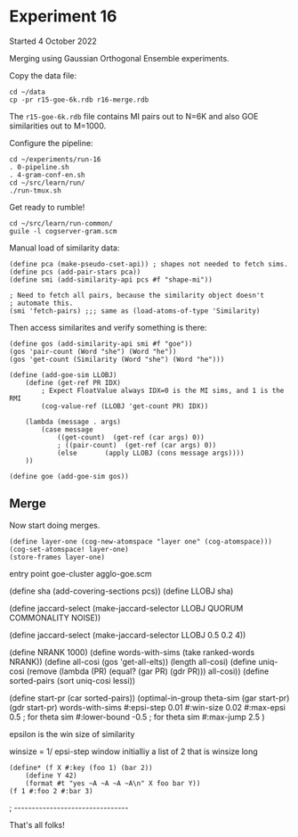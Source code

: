 
Experiment 16
=============
Started 4 October 2022

Merging using Gaussian Orthogonal Ensemble experiments.

Copy the data file:
```
cd ~/data
cp -pr r15-goe-6k.rdb r16-merge.rdb
```

The `r15-goe-6k.rdb` file contains MI pairs out to N=6K and also
GOE similarities out to M=1000.

Configure the pipeline:
```
cd ~/experiments/run-16
. 0-pipeline.sh
. 4-gram-conf-en.sh
cd ~/src/learn/run/
./run-tmux.sh
```

Get ready to rumble!
```
cd ~/src/learn/run-common/
guile -l cogserver-gram.scm
```

Manual load of similarity data:
```
(define pca (make-pseudo-cset-api)) ; shapes not needed to fetch sims.
(define pcs (add-pair-stars pca))
(define smi (add-similarity-api pcs #f "shape-mi"))

; Need to fetch all pairs, because the similarity object doesn't
; automate this.
(smi 'fetch-pairs) ;;; same as (load-atoms-of-type 'Similarity)
```

Then access similarites and verify something is there:
```
(define gos (add-similarity-api smi #f "goe"))
(gos 'pair-count (Word "she") (Word "he"))
(gos 'get-count (Similarity (Word "she") (Word "he")))

(define (add-goe-sim LLOBJ)
	(define (get-ref PR IDX)
		; Expect FloatValue always IDX=0 is the MI sims, and 1 is the RMI
		(cog-value-ref (LLOBJ 'get-count PR) IDX))

	(lambda (message . args)
		(case message
			((get-count)  (get-ref (car args) 0))
			; ((pair-count)  (get-ref (car args) 0))
			(else		(apply LLOBJ (cons message args))))
	))

(define goe (add-goe-sim gos))
```

Merge
-----
Now start doing merges.

```
(define layer-one (cog-new-atomspace "layer one" (cog-atomspace)))
(cog-set-atomspace! layer-one)
(store-frames layer-one)
```

entry point
goe-cluster agglo-goe.scm

(define sha (add-covering-sections pcs))
(define LLOBJ sha)

(define jaccard-select (make-jaccard-selector LLOBJ
   QUORUM COMMONALITY NOISE))

(define jaccard-select (make-jaccard-selector LLOBJ
   0.5 0.2 4))

(define NRANK 1000)
(define words-with-sims (take ranked-words NRANK))
(define all-cosi (gos 'get-all-elts))
(length all-cosi)
(define uniq-cosi
   (remove (lambda (PR) (equal? (gar PR) (gdr PR))) all-cosi))
(define sorted-pairs (sort uniq-cosi lessi))


(define start-pr (car sorted-pairs))
(optimal-in-group theta-sim
	(gar start-pr) (gdr start-pr)
	words-with-sims
	#:epsi-step 0.01
	#:win-size 0.02
	#:max-epsi 0.5  ; for theta sim
	#:lower-bound -0.5  ; for theta sim
	#:max-jump 2.5
)

epsilon is the win size of similarity

winsize = 1/ epsi-step
window initialliy a list of 2 that is winsize long



```
(define* (f X #:key (foo 1) (bar 2))
	(define Y 42)
	(format #t "yes ~A ~A ~A ~A\n" X foo bar Y))
(f 1 #:foo 2 #:bar 3)
```

; --------------------------------

That's all folks!
